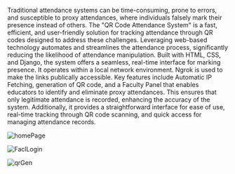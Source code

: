 Traditional attendance systems can be time-consuming, prone to errors, and susceptible to proxy
attendances, where individuals falsely mark their presence instead of others. The "QR Code Attendance
System" is a fast, efficient, and user-friendly solution for tracking attendance through QR codes designed to address these challenges. Leveraging web-based technology automates and streamlines the attendance process, significantly reducing the likelihood of attendance manipulation. Built
with HTML, CSS, and Django, the system offers a seamless, real-time interface for marking presence. It operates within a local network environment. Ngrok is used to make the links publically accessible. Key features include Automatic IP Fetching, generation of QR code, and a Faculty Panel that enables educators to identify and eliminate proxy attendances. This ensures that only legitimate attendance is recorded, enhancing the accuracy of the system. Additionally, it provides a straightforward interface for ease of use, real-time tracking through QR code scanning, and quick access for managing attendance records.

![homePage](https://github.com/user-attachments/assets/95a84f8a-dec9-4b7c-812c-50ae48569d6f)

![FaclLogin](https://github.com/user-attachments/assets/20d7f4a6-ac0a-4172-9318-202e6f05f5a4)

![qrGen](https://github.com/user-attachments/assets/9c9a404f-a1e5-47fe-8b65-4b09e0c8c84a)
